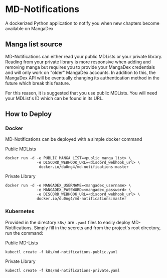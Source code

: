 # MD-Notifications

A dockerized Python application to notify you when new chapters become available on MangaDex

## Manga list source

MD-Notifications can either read your public MDLists or your private library.  Reading from your private library is more responsive when adding and removing manga but requires you to provide your MangaDex credentials and will only work on "older" MangaDex accounts.  In addition to this, the MangaDex API will be eventually changing its authentication method in the future which break this feature.

For this reason, it is suggested that you use public MDLists.  You will need your MDList's ID which can be found in its URL.

## How to Deploy

### Docker
MD-Notifications can be deployed with a simple docker command

Public MDLists
```
docker run -d -e PUBLIC_MANGA_LIST=<public_manga_list> \
              -e DISCORD_WEBHOOK_URL=<discord_webhook_url> \
               docker.io/du0ng4/md-notifications:master
```

Private Library
```
docker run -d -e MANGADEX_USERNAME=<mangadex_username> \
              -e MANGADEX_PASSWORD=<mangadex_password> \
              -e DISCORD_WEBHOOK_URL=<discord_webhook_url> \
              docker.io/du0ng4/md-notifications:master
```

### Kubernetes
Provided in the directory `k8s/` are `.yaml` files to easily deploy MD-Notifications.  Simply fill in the secrets and from the project's root directory, run the command:

Public MD-Lists
```
kubectl create -f k8s/md-notifications-public.yaml
```

Private Library
```
kubectl create -f k8s/md-notifications-private.yaml
```